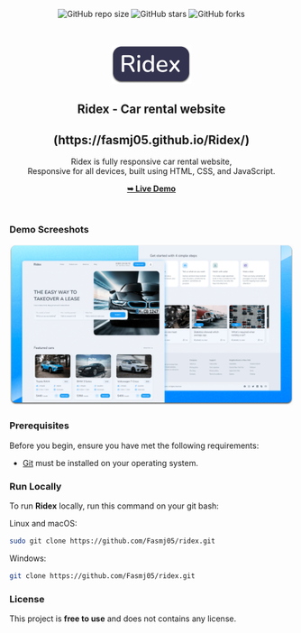 <div align="center">
  
  ![GitHub repo size](https://img.shields.io/github/repo-size/Fasmj05/ridex)
  ![GitHub stars](https://img.shields.io/github/stars/Fasm05/ridex?style=social)
  ![GitHub forks](https://img.shields.io/github/forks/Fasmj05/ridex?style=social)

  <br />
  <br />
  
  <img src="./readme-images/project-logo.png" />

  <h2 align="center">Ridex - Car rental website</h2>
<h2 align="center">(https://fasmj05.github.io/Ridex/)</h2>

  Ridex is fully responsive car rental website, <br />Responsive for all devices, built using HTML, CSS, and JavaScript.

  <a href="(https://fasmj05.github.io/Ridex/)"><strong>➥ Live Demo</strong></a>

</div>

<br />

### Demo Screeshots

![Ridex Desktop Demo](./readme-images/desktop.png "Desktop Demo")

### Prerequisites

Before you begin, ensure you have met the following requirements:

* [Git](https://git-scm.com/downloads "Download Git") must be installed on your operating system.

### Run Locally

To run **Ridex** locally, run this command on your git bash:

Linux and macOS:

```bash
sudo git clone https://github.com/Fasmj05/ridex.git
```

Windows:

```bash
git clone https://github.com/Fasmj05/ridex.git
```


### License

This project is **free to use** and does not contains any license.
